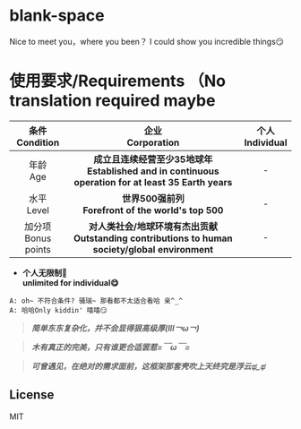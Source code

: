 # blank-space
Nice to meet you，where you been？ I could show you incredible things😏

# 使用要求/Requirements （No translation required maybe

| 条件<br>Condition | 企业<br>Corporation | 个人<br>Individual |
| :--: | :--: | :--: |
| 年龄<br>Age | **成立且连续经营至少35地球年<br>Established and in continuous operation for at least 35 Earth years** | - |
| 水平<br>Level | **世界500强前列<br>Forefront of the world's top 500** | - |
| 加分项<br>Bonus points | **对人类社会/地球环境有杰出贡献<br>Outstanding contributions to human society/global environment** | - |

- **个人无限制🤤<br>unlimited for individual😋**

```
A: oh~ 不符合条件? 骚瑞~ 那看都不太适合看哈 亲^_^
A: 哈哈Only kiddin' 嘻嘻😏
```

> ***简单东东复杂化，并不会显得狠高级厚(lll￢ω￢)***

> ***木有真正的完美，只有谁更合适罢惹=￣ω￣=***

> ***可曾遇见，在绝对的需求面前，这框架那套壳吹上天终究是浮云ಥ_ಥ***

## License

MIT
